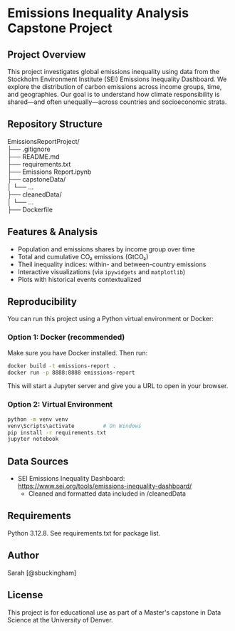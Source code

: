 # Emissions Inequality Analysis Capstone Project

## Project Overview

This project investigates global emissions inequality using data from the Stockholm Environment Institute (SEI) Emissions Inequality Dashboard. We explore the distribution of carbon emissions across income groups, time, and geographies. Our goal is to understand how climate responsibility is shared—and often unequally—across countries and socioeconomic strata.

## Repository Structure   
EmissionsReportProject/   
    ├── .gitignore   
    ├── README.md   
    ├── requirements.txt   
    ├── Emissions Report.ipynb   
    ├── capstoneData/   
    │   └── ...   
    ├── cleanedData/   
    │   └── ...   
    ├── Dockerfile   
   
## Features & Analysis

- Population and emissions shares by income group over time
- Total and cumulative CO₂ emissions (GtCO₂)
- Theil inequality indices: within- and between-country emissions
- Interactive visualizations (via `ipywidgets` and `matplotlib`)
- Plots with historical events contextualized

## Reproducibility

You can run this project using a Python virtual environment or Docker:

### Option 1: Docker (recommended)

Make sure you have Docker installed. Then run:

```bash
docker build -t emissions-report .
docker run -p 8888:8888 emissions-report
```

This will start a Jupyter server and give you a URL to open in your browser.

### Option 2: Virtual Environment
```bash
python -m venv venv
venv\Scripts\activate         # On Windows
pip install -r requirements.txt
jupyter notebook
```

## Data Sources
- SEI Emissions Inequality Dashboard: https://www.sei.org/tools/emissions-inequality-dashboard/   
    - Cleaned and formatted data included in /cleanedData

## Requirements
Python 3.12.8. See requirements.txt for package list.

## Author
Sarah [@sbuckingham]

## License
This project is for educational use as part of a Master's capstone in Data Science at the University of Denver.
